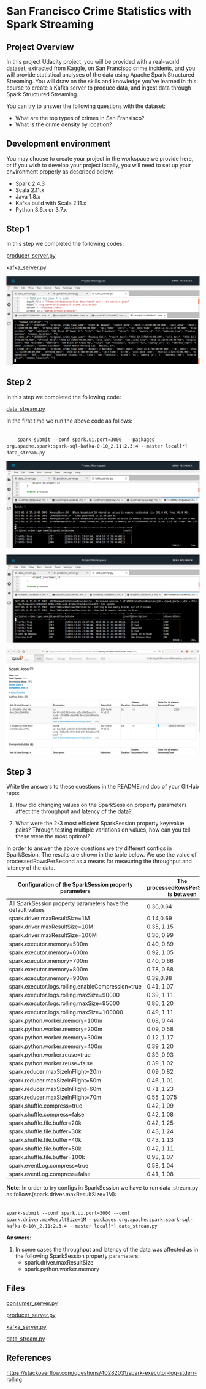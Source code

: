 # San Francisco Crime Statistics with Spark Streaming 

## Project Overview 

In this project Udacity project, you will be provided with a real-world dataset, extracted from Kaggle, on San Francisco crime incidents, and you will provide statistical analyses of the data using Apache Spark Structured Streaming. You will draw on the skills and knowledge you've learned in this course to create a Kafka server to produce data, and ingest data through Spark Structured Streaming.

You can try to answer the following questions with the dataset:

* What are the top types of crimes in San Fransisco?
* What is the crime density by location?

## Development environment 

You may choose to create your project in the workspace we provide here, or if you wish to develop your project locally, you will need to set up your environment properly as described below:

* Spark 2.4.3
* Scala 2.11.x
* Java 1.8.x
* Kafka build with Scala 2.11.x
* Python 3.6.x or 3.7.x

## Step 1 
In this step we completed the following codes: 

[producer_server.py](https://github.com/ricardoues/sf_crime_statistics_spark_streaming/blob/main/producer_server.py)


[kafka_server.py](https://github.com/ricardoues/sf_crime_statistics_spark_streaming/blob/main/kafka_server.py)

![Image of kafka-consumer-console output](https://github.com/ricardoues/sf_crime_statistics_spark_streaming/raw/main/img/screen_shot1.png)

## Step 2 
In this step we completed the following code: 

[data_stream.py](https://github.com/ricardoues/sf_crime_statistics_spark_streaming/blob/main/data_stream.py)

In the first time we run the above code as follows: 

<code>
    spark-submit --conf spark.ui.port=3000  --packages org.apache.spark:spark-sql-kafka-0-10_2.11:2.3.4 --master local[*] data_stream.py  
</code>


![Image of kafka-consumer-console output](https://github.com/ricardoues/sf_crime_statistics_spark_streaming/raw/main/img/screen_shot2.png)

![Image of kafka-consumer-console output](https://github.com/ricardoues/sf_crime_statistics_spark_streaming/raw/main/img/screen_shot3.png)

![Image of kafka-consumer-console output](https://github.com/ricardoues/sf_crime_statistics_spark_streaming/raw/main/img/screen_shot4.png)

## Step 3 

Write the answers to these questions in the README.md doc of your GitHub repo:

1. How did changing values on the SparkSession property parameters affect the throughput and latency of the data?

2. What were the 2-3 most efficient SparkSession property key/value pairs? Through testing multiple variations on values, how can you tell these were the most optimal?

In order to answer the above questions we try different configs in SparkSesion. The results are shown in the table below. We use the value of processedRowsPerSecond as a means for measuring the throughput and latency of the data.  

|Configuration of the SparkSession property parameters |The processedRowsPerSecond is between|
|---|---|
|All SparkSession property parameters have the default values|0.36,0.64 |
|spark.driver.maxResultSize=1M| 0.14,0.69   |
|spark.driver.maxResultSize=10M|0.35, 1.15    |
|spark.driver.maxResultSize=100M|0.36, 0.99  |
|spark.executor.memory=500m|0.40, 0.89 |
|spark.executor.memory=600m|0.92, 1.05 |
|spark.executor.memory=700m|0.40, 0.66 |
|spark.executor.memory=800m|0.78, 0.88 |
|spark.executor.memory=900m|0.39,0.98 |
|spark.executor.logs.rolling.enableCompression=true|0.41, 1.07| 
|spark.executor.logs.rolling.maxSize=90000|0.39, 1.11| 
|spark.executor.logs.rolling.maxSize=95000|0.86, 1.20| 
|spark.executor.logs.rolling.maxSize=100000|0.49, 1.11| 
|spark.python.worker.memory=100m|0.08, 0.44| 
|spark.python.worker.memory=200m|0.09, 0.58| 
|spark.python.worker.memory=300m|0.12 ,1.17| 
|spark.python.worker.memory=400m|0.39 ,1.20| 
|spark.python.worker.reuse=true|0.39 ,0.93| 
|spark.python.worker.reuse=false|0.39 ,1.02| 
|spark.reducer.maxSizeInFlight=20m|0.09 ,0.82| 
|spark.reducer.maxSizeInFlight=50m|0.46 ,1.01| 
|spark.reducer.maxSizeInFlight=60m|0.71 ,1.23| 
|spark.reducer.maxSizeInFlight=70m|0.55 ,1.075| 
|spark.shuffle.compress=true|0.42, 1.09| 
|spark.shuffle.compress=false|0.42, 1.08| 
|spark.shuffle.file.buffer=20k|0.42, 1.25| 
|spark.shuffle.file.buffer=30k|0.43, 1.24| 
|spark.shuffle.file.buffer=40k|0.43, 1.13| 
|spark.shuffle.file.buffer=50k|0.42, 1.11| 
|spark.shuffle.file.buffer=100k|0.98, 1.07| 
|spark.eventLog.compress=true|0.58, 1.04| 
|spark.eventLog.compress=false|0.41, 1.08| 



**Note**: In order to try configs in SparkSession we have to run 
data\_stream.py as follows(spark.driver.maxResultSize=1M): 

<code>
spark-submit --conf spark.ui.port=3000 --conf spark.driver.maxResultSize=1M --packages org.apache.spark:spark-sql-kafka-0-10\_2.11:2.3.4 --master local[*] data_stream.py
</code>

**Answers**:
1. In some cases the throughput and latency of the data was affected as in the following SparkSession property parameters:
    * spark.driver.maxResultSize
    * spark.python.worker.memory 

## Files 
[consumer_server.py](https://github.com/ricardoues/sf_crime_statistics_spark_streaming/blob/main/consumer_server.py)

[producer_server.py](https://github.com/ricardoues/sf_crime_statistics_spark_streaming/blob/main/producer_server.py)

[kafka_server.py](https://github.com/ricardoues/sf_crime_statistics_spark_streaming/blob/main/kafka_server.py)

[data_stream.py](https://github.com/ricardoues/sf_crime_statistics_spark_streaming/blob/main/data_stream.py)

## References 

https://stackoverflow.com/questions/40282031/spark-executor-log-stderr-rolling
